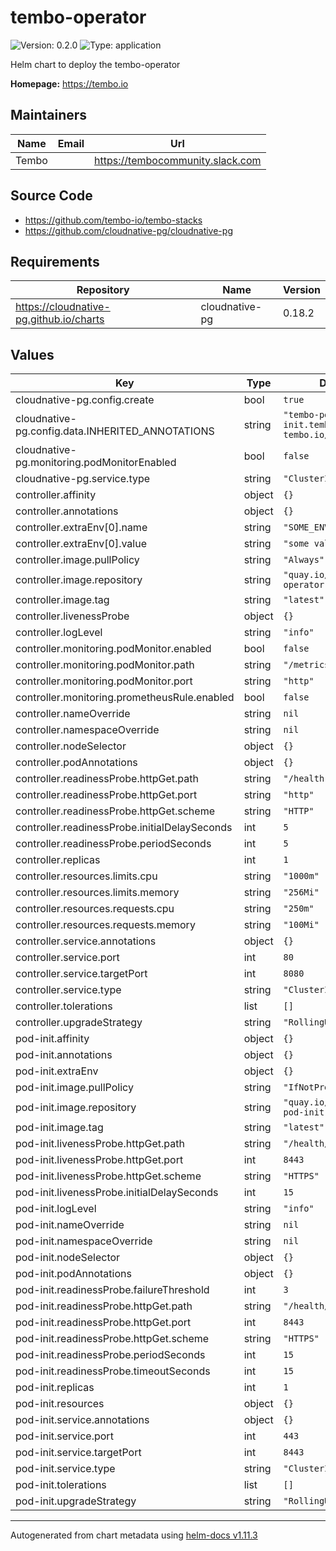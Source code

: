 # tembo-operator

![Version: 0.2.0](https://img.shields.io/badge/Version-0.2.0-informational?style=flat-square) ![Type: application](https://img.shields.io/badge/Type-application-informational?style=flat-square)

Helm chart to deploy the tembo-operator

**Homepage:** <https://tembo.io>

## Maintainers

| Name | Email | Url |
| ---- | ------ | --- |
| Tembo |  | <https://tembocommunity.slack.com> |

## Source Code

* <https://github.com/tembo-io/tembo-stacks>
* <https://github.com/cloudnative-pg/cloudnative-pg>

## Requirements

| Repository | Name | Version |
|------------|------|---------|
| https://cloudnative-pg.github.io/charts | cloudnative-pg | 0.18.2 |

## Values

| Key | Type | Default | Description |
|-----|------|---------|-------------|
| cloudnative-pg.config.create | bool | `true` |  |
| cloudnative-pg.config.data.INHERITED_ANNOTATIONS | string | `"tembo-pod-init.tembo.io/*, tembo.io/*"` |  |
| cloudnative-pg.monitoring.podMonitorEnabled | bool | `false` |  |
| cloudnative-pg.service.type | string | `"ClusterIP"` |  |
| controller.affinity | object | `{}` |  |
| controller.annotations | object | `{}` |  |
| controller.extraEnv[0].name | string | `"SOME_ENV_VAR"` |  |
| controller.extraEnv[0].value | string | `"some value"` |  |
| controller.image.pullPolicy | string | `"Always"` |  |
| controller.image.repository | string | `"quay.io/tembo/tembo-operator"` |  |
| controller.image.tag | string | `"latest"` |  |
| controller.livenessProbe | object | `{}` |  |
| controller.logLevel | string | `"info"` |  |
| controller.monitoring.podMonitor.enabled | bool | `false` |  |
| controller.monitoring.podMonitor.path | string | `"/metrics"` |  |
| controller.monitoring.podMonitor.port | string | `"http"` |  |
| controller.monitoring.prometheusRule.enabled | bool | `false` |  |
| controller.nameOverride | string | `nil` |  |
| controller.namespaceOverride | string | `nil` |  |
| controller.nodeSelector | object | `{}` |  |
| controller.podAnnotations | object | `{}` |  |
| controller.readinessProbe.httpGet.path | string | `"/health"` |  |
| controller.readinessProbe.httpGet.port | string | `"http"` |  |
| controller.readinessProbe.httpGet.scheme | string | `"HTTP"` |  |
| controller.readinessProbe.initialDelaySeconds | int | `5` |  |
| controller.readinessProbe.periodSeconds | int | `5` |  |
| controller.replicas | int | `1` |  |
| controller.resources.limits.cpu | string | `"1000m"` |  |
| controller.resources.limits.memory | string | `"256Mi"` |  |
| controller.resources.requests.cpu | string | `"250m"` |  |
| controller.resources.requests.memory | string | `"100Mi"` |  |
| controller.service.annotations | object | `{}` |  |
| controller.service.port | int | `80` |  |
| controller.service.targetPort | int | `8080` |  |
| controller.service.type | string | `"ClusterIP"` |  |
| controller.tolerations | list | `[]` |  |
| controller.upgradeStrategy | string | `"RollingUpdate"` |  |
| pod-init.affinity | object | `{}` |  |
| pod-init.annotations | object | `{}` |  |
| pod-init.extraEnv | object | `{}` |  |
| pod-init.image.pullPolicy | string | `"IfNotPresent"` |  |
| pod-init.image.repository | string | `"quay.io/tembo/tembo-pod-init"` |  |
| pod-init.image.tag | string | `"latest"` |  |
| pod-init.livenessProbe.httpGet.path | string | `"/health/liveness"` |  |
| pod-init.livenessProbe.httpGet.port | int | `8443` |  |
| pod-init.livenessProbe.httpGet.scheme | string | `"HTTPS"` |  |
| pod-init.livenessProbe.initialDelaySeconds | int | `15` |  |
| pod-init.logLevel | string | `"info"` |  |
| pod-init.nameOverride | string | `nil` |  |
| pod-init.namespaceOverride | string | `nil` |  |
| pod-init.nodeSelector | object | `{}` |  |
| pod-init.podAnnotations | object | `{}` |  |
| pod-init.readinessProbe.failureThreshold | int | `3` |  |
| pod-init.readinessProbe.httpGet.path | string | `"/health/readiness"` |  |
| pod-init.readinessProbe.httpGet.port | int | `8443` |  |
| pod-init.readinessProbe.httpGet.scheme | string | `"HTTPS"` |  |
| pod-init.readinessProbe.periodSeconds | int | `15` |  |
| pod-init.readinessProbe.timeoutSeconds | int | `15` |  |
| pod-init.replicas | int | `1` |  |
| pod-init.resources | object | `{}` |  |
| pod-init.service.annotations | object | `{}` |  |
| pod-init.service.port | int | `443` |  |
| pod-init.service.targetPort | int | `8443` |  |
| pod-init.service.type | string | `"ClusterIP"` |  |
| pod-init.tolerations | list | `[]` |  |
| pod-init.upgradeStrategy | string | `"RollingUpdate"` |  |

----------------------------------------------
Autogenerated from chart metadata using [helm-docs v1.11.3](https://github.com/norwoodj/helm-docs/releases/v1.11.3)
